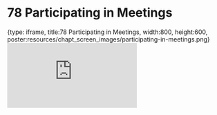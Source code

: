 # 78 Participating in Meetings
 
{type: iframe, title:78 Participating in Meetings, width:800, height:600, poster:resources/chapt_screen_images/participating-in-meetings.png}
![](https://datatrail-jhu.github.io/DataTrail_ReOrg/no_toc/participating-in-meetings.html)
 

 
